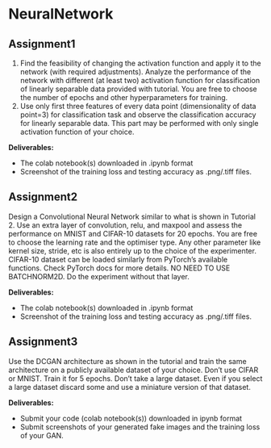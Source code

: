 # NeuralNetwork

## Assignment1 
1. Find the feasibility of changing the activation function and apply it to the network (with
required adjustments). Analyze the performance of the network with different (at least two)
activation function for classification of linearly separable data provided with tutorial. You are
free to choose the number of epochs and other hyperparameters for training.
2. Use only first three features of every data point (dimensionality of data point=3) for
classification task and observe the classification accuracy for linearly separable data.
This part may be performed with only single activation function of your choice.


**Deliverables:**
- The colab notebook(s) downloaded in .ipynb format
- Screenshot of the training loss and testing accuracy as .png/.tiff files.

## Assignment2
Design a Convolutional Neural Network similar to what is shown in Tutorial 2. Use an extra layer
of convolution, relu, and maxpool and assess the performance on MNIST and CIFAR-10
datasets for 20 epochs. You are free to choose the learning rate and the optimiser type. Any
other parameter like kernel size, stride, etc is also entirely up to the choice of the experimenter.
CIFAR-10 dataset can be loaded similarly from PyTorch’s available functions. Check PyTorch
docs for more details.
NO NEED TO USE BATCHNORM2D. Do the experiment without that layer.


**Deliverables:**
- The colab notebook(s) downloaded in .ipynb format
- Screenshot of the training loss and testing accuracy as .png/.tiff files.

## Assignment3
Use the DCGAN architecture as shown in the tutorial and train the same architecture on
a publicly available dataset of your choice. Don’t use CIFAR or MNIST. Train it for 5
epochs. Don’t take a large dataset. Even if you select a large dataset discard some and
use a miniature version of that dataset.

**Deliverables:**
- Submit your code (colab notebook(s)) downloaded in ipynb format
- Submit screenshots of your generated fake images and the training loss of your GAN.
